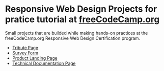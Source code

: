 # Responsive Web Design Projects for pratice tutorial at [freeCodeCamp.org](https://www.freecodecamp.org/)

Small projects that are builded while making hands-on practices at the freeCodeCamp.org Responsive Web Design Certification program.

- [Tribute Page](https://seyitalitek.github.io/responsiveWebDesignProjectsfreeCodeCamp/tribute-page/index.html)
- [Survey Form](https://seyitalitek.github.io/responsiveWebDesignProjectsfreeCodeCamp/survey-form/index.html)
- [Product Landing Page](https://seyitalitek.github.io/responsiveWebDesignProjectsfreeCodeCamp/product-landing-page/index.html)
- [Technical Documentation Page](https://seyitalitek.github.io/responsiveWebDesignProjectsfreeCodeCamp/technical-documentation-page/index.html)
